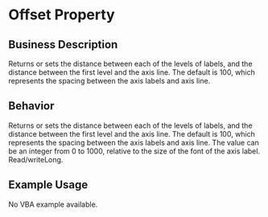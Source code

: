 # Offset Property

## Business Description
Returns or sets the distance between each of the levels of labels, and the distance between the first level and the axis line. The default is 100, which represents the spacing between the axis labels and axis line.

## Behavior
Returns or sets the distance between each of the levels of labels, and the distance between the first level and the axis line. The default is 100, which represents the spacing between the axis labels and axis line. The value can be an integer from 0 to 1000, relative to the size of the font of the axis label. Read/writeLong.

## Example Usage
No VBA example available.
